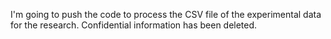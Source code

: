 I'm going to push the code to process the CSV file of the experimental data for the research. Confidential information has been deleted.
